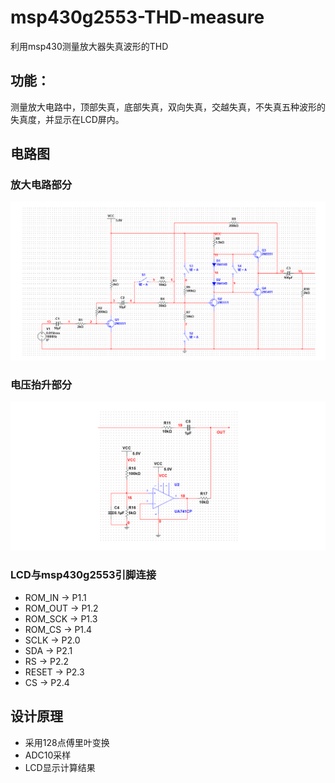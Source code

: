 # msp430g2553-THD-measure
利用msp430测量放大器失真波形的THD
## 功能：
测量放大电路中，顶部失真，底部失真，双向失真，交越失真，不失真五种波形的失真度，并显示在LCD屏内。
## 电路图
### 放大电路部分
![图片加载失败，查看文件 放大电路.png](/放大电路.png)
### 电压抬升部分
![图片加载失败，查看文件 电压抬升.png](/电压抬升.png)
### LCD与msp430g2553引脚连接
- ROM_IN -> P1.1
- ROM_OUT -> P1.2
- ROM_SCK -> P1.3
- ROM_CS -> P1.4
- SCLK -> P2.0
- SDA -> P2.1
- RS -> P2.2
- RESET -> P2.3
- CS -> P2.4
## 设计原理
* 采用128点傅里叶变换
* ADC10采样
* LCD显示计算结果

